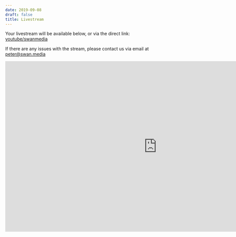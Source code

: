 ```yaml
---
date: 2019-09-08
draft: false
title: Livestream
---
```


Your livestream will be available below, or via the direct link: [youtube/swanmedia](https://www.youtube.com/channel/UCaQx21eWZusGXXMJ62YSfaw)

If there are any issues with the stream, please contact us via email at [peter@swan.media](mailto:peter@swan.media)

<iframe width="960" height="540" src="https://www.youtube.com/embed/live_stream?channel=UCaQx21eWZusGXXMJ62YSfaw" frameborder="0" allowfullscreen autoplay=1 ></iframe>
